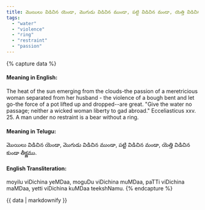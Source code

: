 ```yaml
---
title: మొయిలు విడిచిన యెండా, మొగుడు విడిచిన ముండా, పట్టి విడిచిన మండా, యెత్తి విడిచిన కుండా తీక్ష్ణము.
tags:
  - "water"
  - "violence"
  - "ring"
  - "restraint"
  - "passion"
---
```


{% capture data %}
#### Meaning in English:
The heat of the sun emerging from the clouds-the passion of a meretricious woman separated from her husband - the violence of a bough bent and let go-the force of a pot lifted up and dropped--are great.
"Give the water no passage; neither a wicked woman liberty to gad abroad." Ecceliasticus xxv. 25.
A man under no restraint is a bear without a ring.

#### Meaning in Telugu:
మొయిలు విడిచిన యెండా, మొగుడు విడిచిన ముండా, పట్టి విడిచిన మండా, యెత్తి విడిచిన కుండా తీక్ష్ణము.

#### English Transliteration:
moyilu viDichina yeMDaa, moguDu viDichina muMDaa, paTTi viDichina maMDaa, yetti viDichina kuMDaa teekshNamu.
{% endcapture %}

{{ data | markdownify }}

